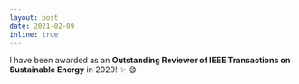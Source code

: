 ```yaml
---
layout: post
date: 2021-02-09
inline: true
---
```


I have been awarded as an <a target="\_blank"><strong>Outstanding Reviewer of IEEE Transactions on Sustainable Energy</strong></a> in 2020! :sparkles: :smile:
